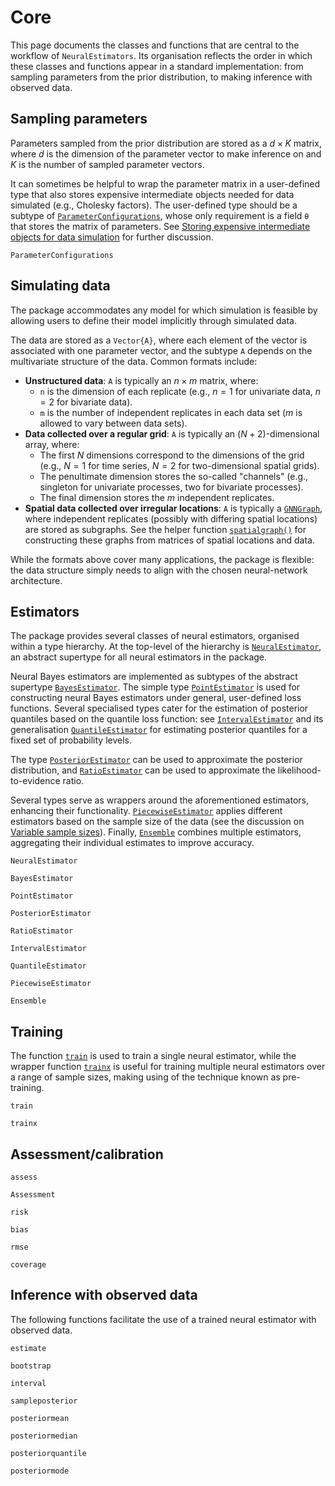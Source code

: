 # Core

This page documents the classes and functions that are central to the workflow of `NeuralEstimators`. Its organisation reflects the order in which these classes and functions appear in a standard implementation: from sampling parameters from the prior distribution, to making inference with observed data.

## Sampling parameters

Parameters sampled from the prior distribution are stored as a $d \times K$ matrix, where $d$ is the dimension of the parameter vector to make inference on and $K$ is the number of sampled parameter vectors. 

It can sometimes be helpful to wrap the parameter matrix in a user-defined type that also stores expensive intermediate objects needed for data simulated (e.g., Cholesky factors). The user-defined type should be a subtype of [`ParameterConfigurations`](@ref), whose only requirement is a field `θ` that stores the matrix of parameters. See [Storing expensive intermediate objects for data simulation](@ref) for further discussion.   

```@docs
ParameterConfigurations
```

## Simulating data

The package accommodates any model for which simulation is feasible by allowing users to define their model implicitly through simulated data.

The data are stored as a `Vector{A}`, where each element of the vector is associated with one parameter vector, and the subtype `A` depends on the multivariate structure of the data. Common formats include:

* **Unstructured data**: `A` is typically an $n \times m$ matrix, where:
    * ``n`` is the dimension of each replicate (e.g., $n=1$ for univariate data, $n=2$ for bivariate data).  
    * ``m`` is the number of independent replicates in each data set ($m$ is allowed to vary between data sets). 
* __Data collected over a regular grid__: `A` is typically an ($N + 2$)-dimensional array, where: 
    * The first $N$ dimensions correspond to the dimensions of the grid (e.g., $N = 1$ for time series, $N = 2$ for two-dimensional spatial grids). 
    * The penultimate dimension stores the so-called "channels" (e.g., singleton for univariate processes, two for bivariate processes). 
    * The final dimension stores the $m$ independent replicates. 
* **Spatial data collected over irregular locations**: `A` is typically a [`GNNGraph`](https://carlolucibello.github.io/GraphNeuralNetworks.jl/dev/api/gnngraph/#GraphNeuralNetworks.GNNGraphs.GNNGraph), where independent replicates (possibly with differing spatial locations) are stored as subgraphs. See the helper function [`spatialgraph()`](@ref) for constructing these graphs from matrices of spatial locations and data. 

While the formats above cover many applications, the package is flexible: the data structure simply needs to align with the chosen neural-network architecture. 

## Estimators

The package provides several classes of neural estimators, organised within a type hierarchy. At the top-level of the hierarchy is [`NeuralEstimator`](@ref), an abstract supertype for all neural estimators in the package. 

Neural Bayes estimators are implemented as subtypes of the abstract supertype [`BayesEstimator`](@ref). The simple type [`PointEstimator`](@ref) is used for constructing neural Bayes estimators under general, user-defined loss functions. Several specialised types cater for the estimation of posterior quantiles based on the quantile loss function: see [`IntervalEstimator`](@ref) and its generalisation [`QuantileEstimator`](@ref) for estimating posterior quantiles for a fixed set of probability levels. 

The type [`PosteriorEstimator`](@ref) can be used to approximate the posterior distribution, and [`RatioEstimator`](@ref) can be used to approximate the likelihood-to-evidence ratio.

Several types serve as wrappers around the aforementioned estimators, enhancing their functionality. [`PiecewiseEstimator`](@ref) applies different estimators based on the sample size of the data (see the discussion on [Variable sample sizes](@ref)). Finally, [`Ensemble`](@ref) combines multiple estimators, aggregating their individual estimates to improve accuracy.


```@docs
NeuralEstimator

BayesEstimator

PointEstimator

PosteriorEstimator

RatioEstimator

IntervalEstimator

QuantileEstimator

PiecewiseEstimator

Ensemble
```


## Training

The function [`train`](@ref) is used to train a single neural estimator, while the wrapper function [`trainx`](@ref) is useful for training multiple neural estimators over a range of sample sizes, making using of the technique known as pre-training.

```@docs
train

trainx
```


## Assessment/calibration

```@docs
assess

Assessment

risk

bias

rmse

coverage
```

## Inference with observed data

The following functions facilitate the use of a trained neural estimator with observed data. 

```@docs
estimate

bootstrap

interval

sampleposterior

posteriormean 

posteriormedian

posteriorquantile

posteriormode
```
